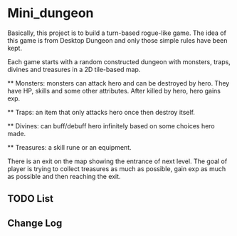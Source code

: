 # Mini_dungeon
Basically, this project is to build a turn-based rogue-like game. The idea of this game is from Desktop Dungeon and only those simple rules have been kept.

Each game starts with a random constructed dungeon with monsters, traps, divines and treasures in a 2D tile-based map.

** Monsters: monsters can attack hero and can be destroyed by hero. They have HP, skills and some other attributes. After killed by hero, hero gains exp.

** Traps: an item that only attacks hero once then destroy itself.

** Divines: can buff/debuff hero infinitely based on some choices hero made.

** Treasures: a skill rune or an equipment.

There is an exit on the map showing the entrance of next level. The goal of player is trying to collect treasures as much as possible, gain exp as much as possible and then reaching the exit.

## TODO List

## Change Log


